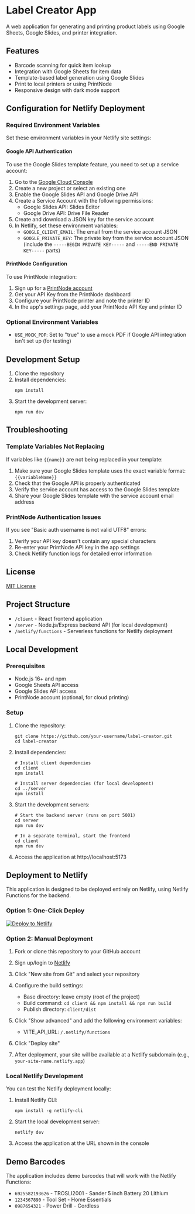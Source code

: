 # Label Creator App

A web application for generating and printing product labels using Google Sheets, Google Slides, and printer integration.

## Features

- Barcode scanning for quick item lookup
- Integration with Google Sheets for item data
- Template-based label generation using Google Slides
- Print to local printers or using PrintNode
- Responsive design with dark mode support

## Configuration for Netlify Deployment

### Required Environment Variables

Set these environment variables in your Netlify site settings:

#### Google API Authentication
To use the Google Slides template feature, you need to set up a service account:

1. Go to the [Google Cloud Console](https://console.cloud.google.com/)
2. Create a new project or select an existing one
3. Enable the Google Slides API and Google Drive API
4. Create a Service Account with the following permissions:
   - Google Slides API: Slides Editor
   - Google Drive API: Drive File Reader
5. Create and download a JSON key for the service account
6. In Netlify, set these environment variables:
   - `GOOGLE_CLIENT_EMAIL`: The email from the service account JSON
   - `GOOGLE_PRIVATE_KEY`: The private key from the service account JSON (include the `-----BEGIN PRIVATE KEY-----` and `-----END PRIVATE KEY-----` parts)

#### PrintNode Configuration
To use PrintNode integration:

1. Sign up for a [PrintNode account](https://www.printnode.com/)
2. Get your API Key from the PrintNode dashboard
3. Configure your PrintNode printer and note the printer ID
4. In the app's settings page, add your PrintNode API Key and printer ID

### Optional Environment Variables

- `USE_MOCK_PDF`: Set to "true" to use a mock PDF if Google API integration isn't set up (for testing)

## Development Setup

1. Clone the repository
2. Install dependencies:
   ```
   npm install
   ```
3. Start the development server:
   ```
   npm run dev
   ```

## Troubleshooting

### Template Variables Not Replacing
If variables like `{{name}}` are not being replaced in your template:

1. Make sure your Google Slides template uses the exact variable format: `{{variableName}}`
2. Check that the Google API is properly authenticated
3. Verify the service account has access to the Google Slides template
4. Share your Google Slides template with the service account email address

### PrintNode Authentication Issues
If you see "Basic auth username is not valid UTF8" errors:

1. Verify your API key doesn't contain any special characters
2. Re-enter your PrintNode API key in the app settings
3. Check Netlify function logs for detailed error information

## License

[MIT License](LICENSE)

## Project Structure

- `/client` - React frontend application
- `/server` - Node.js/Express backend API (for local development)
- `/netlify/functions` - Serverless functions for Netlify deployment

## Local Development

### Prerequisites

- Node.js 16+ and npm
- Google Sheets API access
- Google Slides API access
- PrintNode account (optional, for cloud printing)

### Setup

1. Clone the repository:
   ```
   git clone https://github.com/your-username/label-creator.git
   cd label-creator
   ```

2. Install dependencies:
   ```
   # Install client dependencies
   cd client
   npm install

   # Install server dependencies (for local development)
   cd ../server
   npm install
   ```

3. Start the development servers:
   ```
   # Start the backend server (runs on port 5001)
   cd server
   npm run dev

   # In a separate terminal, start the frontend
   cd client
   npm run dev
   ```

4. Access the application at http://localhost:5173

## Deployment to Netlify

This application is designed to be deployed entirely on Netlify, using Netlify Functions for the backend.

### Option 1: One-Click Deploy

[![Deploy to Netlify](https://www.netlify.com/img/deploy/button.svg)](https://app.netlify.com/start/deploy?repository=https://github.com/your-username/label-creator)

### Option 2: Manual Deployment

1. Fork or clone this repository to your GitHub account

2. Sign up/login to [Netlify](https://app.netlify.com/)

3. Click "New site from Git" and select your repository

4. Configure the build settings:
   - Base directory: leave empty (root of the project)
   - Build command: `cd client && npm install && npm run build`
   - Publish directory: `client/dist`

5. Click "Show advanced" and add the following environment variables:
   - VITE_API_URL: `/.netlify/functions`

6. Click "Deploy site"

7. After deployment, your site will be available at a Netlify subdomain (e.g., `your-site-name.netlify.app`)

### Local Netlify Development

You can test the Netlify deployment locally:

1. Install Netlify CLI:
   ```
   npm install -g netlify-cli
   ```

2. Start the local development server:
   ```
   netlify dev
   ```

3. Access the application at the URL shown in the console

## Demo Barcodes

The application includes demo barcodes that will work with the Netlify Functions:

- `6925582193626` - TROSLI2001 - Sander 5 inch Battery 20 Lithium
- `1234567890` - Tool Set - Home Essentials
- `0987654321` - Power Drill - Cordless